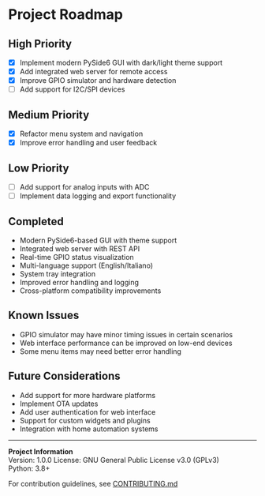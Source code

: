 # Project Roadmap

## High Priority
- [x] Implement modern PySide6 GUI with dark/light theme support
- [x] Add integrated web server for remote access
- [x] Improve GPIO simulator and hardware detection
- [ ] Add support for I2C/SPI devices

## Medium Priority
- [x] Refactor menu system and navigation
- [x] Improve error handling and user feedback

## Low Priority
- [ ] Add support for analog inputs with ADC
- [ ] Implement data logging and export functionality

## Completed 
- Modern PySide6-based GUI with theme support
- Integrated web server with REST API
- Real-time GPIO status visualization
- Multi-language support (English/Italiano)
- System tray integration
- Improved error handling and logging
- Cross-platform compatibility improvements

## Known Issues
- GPIO simulator may have minor timing issues in certain scenarios
- Web interface performance can be improved on low-end devices
- Some menu items may need better error handling

## Future Considerations
- Add support for more hardware platforms
- Implement OTA updates
- Add user authentication for web interface
- Support for custom widgets and plugins
- Integration with home automation systems

---
**Project Information**  
Version: 1.0.0
License: GNU General Public License v3.0 (GPLv3)  
Python: 3.8+  

For contribution guidelines, see [CONTRIBUTING.md](CONTRIBUTING.md)
